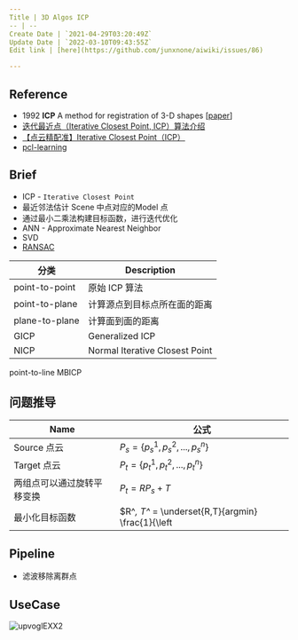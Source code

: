 ```yaml
---
Title | 3D Algos ICP
-- | --
Create Date | `2021-04-29T03:20:49Z`
Update Date | `2022-03-10T09:43:55Z`
Edit link | [here](https://github.com/junxnone/aiwiki/issues/86)

---
```

## Reference
- 1992 **ICP** A method for registration of 3-D shapes [[paper](https://graphics.stanford.edu/courses/cs164-09-spring/Handouts/paper_icp.pdf)]
- [迭代最近点（Iterative Closest Point, ICP）算法介绍](https://zhuanlan.zhihu.com/p/35893884)
- [【点云精配准】Iterative Closest Point（ICP）](https://zhuanlan.zhihu.com/p/107218828)
- [pcl-learning](https://github.com/HuangCongQing/pcl-learning)

## Brief
- ICP - `Iterative Closest Point`
- 最近邻法估计 Scene 中点对应的Model 点
- 通过最小二乘法构建目标函数，进行迭代优化
- ANN - Approximate Nearest Neighbor
- SVD
- [RANSAC](/RANSAC)

分类 | Description
-- | --
point-to-point | 原始 ICP 算法
point-to-plane | 计算源点到目标点所在面的距离
plane-to-plane | 计算面到面的距离
GICP | Generalized ICP 
NICP | Normal Iterative Closest Point
point-to-line
MBICP

## 问题推导

Name | 公式
-- | --
Source 点云 | $P_{s} = \left\{ p_{s}^{1},p_{s}^{2},...,p_{s}^{n}\right\}$
Target 点云 | $P_{t} = \left\{ p_{t}^{1},p_{t}^{2},...,p_{t}^{n}\right\}$
两组点可以通过旋转平移变换 | $P_{t} = RP_{s} + T$
最小化目标函数 | $R^*, T^* = \underset{R,T}{argmin} \frac{1}{\left| P_{s}\right|}\sum_{i=1}^{\left| P_{s}\right|} \left\| p_{t}^i - (R\cdot p_{s}^i + T)\right\|^2$

## Pipeline
- 滤波移除离群点


## UseCase

![upvoglEXX2](https://user-images.githubusercontent.com/2216970/117272623-f4771a00-ae8d-11eb-9808-28699cf10014.gif)

